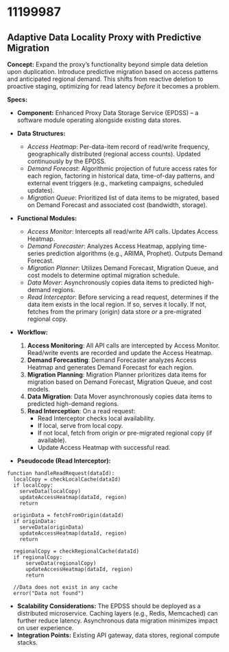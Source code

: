 # 11199987

## Adaptive Data Locality Proxy with Predictive Migration

**Concept:** Expand the proxy’s functionality beyond simple data deletion upon duplication. Introduce predictive migration based on access patterns and anticipated regional demand. This shifts from reactive deletion to proactive staging, optimizing for read latency *before* it becomes a problem.

**Specs:**

*   **Component:** Enhanced Proxy Data Storage Service (EPDSS) – a software module operating alongside existing data stores.
*   **Data Structures:**
    *   *Access Heatmap*: Per-data-item record of read/write frequency, geographically distributed (regional access counts).  Updated continuously by the EPDSS.
    *   *Demand Forecast*:  Algorithmic projection of future access rates for each region, factoring in historical data, time-of-day patterns, and external event triggers (e.g., marketing campaigns, scheduled updates).
    *   *Migration Queue*:  Prioritized list of data items to be migrated, based on Demand Forecast and associated cost (bandwidth, storage).
*   **Functional Modules:**
    *   *Access Monitor*: Intercepts all read/write API calls. Updates Access Heatmap.
    *   *Demand Forecaster*:  Analyzes Access Heatmap, applying time-series prediction algorithms (e.g., ARIMA, Prophet). Outputs Demand Forecast.
    *   *Migration Planner*:  Utilizes Demand Forecast, Migration Queue, and cost models to determine optimal migration schedule.
    *   *Data Mover*:  Asynchronously copies data items to predicted high-demand regions.
    *   *Read Interceptor*:  Before servicing a read request, determines if the data item exists in the local region. If so, serves it locally.  If not, fetches from the primary (origin) data store *or* a pre-migrated regional copy.
*   **Workflow:**

    1.  **Access Monitoring**: All API calls are intercepted by Access Monitor. Read/write events are recorded and update the Access Heatmap.
    2.  **Demand Forecasting**: Demand Forecaster analyzes Access Heatmap and generates Demand Forecast for each region.
    3.  **Migration Planning**: Migration Planner prioritizes data items for migration based on Demand Forecast, Migration Queue, and cost models.
    4.  **Data Migration**: Data Mover asynchronously copies data items to predicted high-demand regions.
    5.  **Read Interception**:  On a read request:
        *   Read Interceptor checks local availability.
        *   If local, serve from local copy.
        *   If not local, fetch from origin *or* pre-migrated regional copy (if available).
        *   Update Access Heatmap with successful read.
*   **Pseudocode (Read Interceptor):**

```
function handleReadRequest(dataId):
  localCopy = checkLocalCache(dataId)
  if localCopy:
    serveData(localCopy)
    updateAccessHeatmap(dataId, region)
    return

  originData = fetchFromOrigin(dataId)
  if originData:
    serveData(originData)
    updateAccessHeatmap(dataId, region)
    return

  regionalCopy = checkRegionalCache(dataId)
  if regionalCopy:
      serveData(regionalCopy)
      updateAccessHeatmap(dataId, region)
      return

  //Data does not exist in any cache
  error("Data not found")
```

*   **Scalability Considerations:** The EPDSS should be deployed as a distributed microservice. Caching layers (e.g., Redis, Memcached) can further reduce latency. Asynchronous data migration minimizes impact on user experience.
*   **Integration Points:** Existing API gateway, data stores, regional compute stacks.